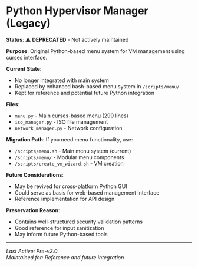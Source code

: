 # Python Hypervisor Manager (Legacy)

**Status**: ⚠️ **DEPRECATED** - Not actively maintained

**Purpose**: 
Original Python-based menu system for VM management using curses interface.

**Current State**:
- No longer integrated with main system
- Replaced by enhanced bash-based menu system in `/scripts/menu/`
- Kept for reference and potential future Python integration

**Files**:
- `menu.py` - Main curses-based menu (290 lines)
- `iso_manager.py` - ISO file management
- `network_manager.py` - Network configuration

**Migration Path**:
If you need menu functionality, use:
- `/scripts/menu.sh` - Main menu system (current)
- `/scripts/menu/` - Modular menu components
- `/scripts/create_vm_wizard.sh` - VM creation

**Future Considerations**:
- May be revived for cross-platform Python GUI
- Could serve as basis for web-based management interface
- Reference implementation for API design

**Preservation Reason**:
- Contains well-structured security validation patterns
- Good reference for input sanitization
- May inform future Python-based tools

---

*Last Active: Pre-v2.0*  
*Maintained for: Reference and future integration*
